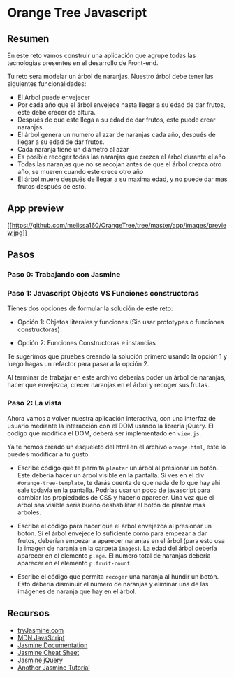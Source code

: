 # Orange Tree Javascript

## Resumen

En este reto vamos construir una aplicación que agrupe todas las tecnologías presentes en el desarrollo de Front-end.

Tu reto sera modelar un árbol de naranjas. Nuestro árbol debe tener las siguientes funcionalidades:

* El Arbol puede envejecer
* Por cada año que el árbol envejece hasta llegar a su edad de dar frutos, este debe crecer de altura.
* Después de que este llega a su edad de dar frutos, este puede crear naranjas.
* El árbol genera un numero al azar de naranjas cada año, después de llegar a su edad de dar frutos.
* Cada naranja tiene un diámetro al azar
* Es posible recoger todas las naranjas que crezca el árbol durante el año
* Todas las naranjas que no se recojan antes de que el árbol crezca otro año, se mueren cuando este crece otro año
* El árbol muere después de llegar a su maxima edad, y no puede dar mas frutos después de esto.

## App preview
[[https://github.com/melissa160/OrangeTree/tree/master/app/images/preview.jpg]]

## Pasos


### Paso 0: Trabajando con Jasmine


### Paso 1: Javascript Objects VS Funciones constructoras

Tienes dos opciones de formular la solución de este reto:

- Opción 1: Objetos literales y funciones (Sin usar prototypes o funciones constructoras)

- Opción 2: Funciones Constructoras e instancias

Te sugerimos que pruebes creando la solución primero usando la opción 1 y luego hagas un refactor para pasar a la opción 2.

Al terminar de trabajar en este archivo deberías poder un árbol de naranjas, hacer que envejezca, crecer naranjas en el árbol y recoger sus frutas.

### Paso 2: La vista

Ahora vamos a volver nuestra aplicación interactiva, con una interfaz de usuario mediante la interacción con el DOM usando la librería jQuery. El código que modifica el DOM, deberá ser implementado en `view.js`.

Ya te hemos creado un esqueleto del html en el archivo `orange.html`, este lo puedes modificar a tu gusto.

* Escribe código que te permita `plantar` un árbol al presionar un botón. Este debería hacer un árbol visible en la pantalla.
Si ves en el div `#orange-tree-template`, te darás cuenta de que nada de lo que hay ahi sale todavía en la pantalla.
Podrías usar un poco de javascript para cambiar las propiedades de CSS y hacerlo aparecer.
Una vez que el árbol sea visible seria bueno deshabilitar el botón de plantar mas arboles.

* Escribe el código para hacer que el árbol envejezca al presionar un botón.
Si el árbol envejece lo suficiente como para empezar a dar frutos, deberían empezar a aparecer naranjas en el árbol (para esto usa la imagen de naranja en la carpeta `images`).
La edad del árbol debería aparecer en el elemento `p.age`.
El numero total de naranjas debería aparecer en el elemento `p.fruit-count`.

* Escribe el código que permita `recoger` una naranja al hundir un botón. Esto debería disminuir el numero de naranjas y eliminar una de las imágenes de naranja que hay en el árbol.

## Recursos

- [tryJasmine.com](http://tryjasmine.com)
- [MDN JavaScript](https://developer.mozilla.org/en-US/docs/Web/JavaScript/Guide)
- [Jasmine Documentation](http://pivotal.github.io/jasmine/)
- [Jasmine Cheat Sheet](http://www.cheatography.com/citguy/cheat-sheets/jasmine-js-testing/)
- [Jasmine jQuery](https://github.com/velesin/jasmine-jquery)
- [Another Jasmine Tutorial](http://evanhahn.com/how-do-i-jasmine/)
